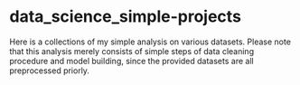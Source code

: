 # data_science_simple-projects

Here is a collections of my simple analysis on various datasets.
Please note that this analysis merely consists of simple steps of data cleaning procedure and model building, since the provided datasets are all preprocessed priorly. 
